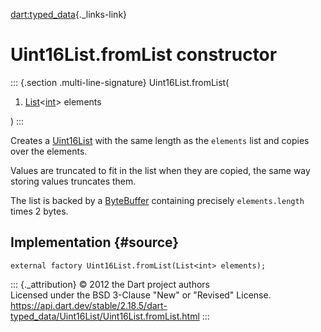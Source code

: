 [dart:typed\_data](../../dart-typed_data/dart-typed_data-library){._links-link}

Uint16List.fromList constructor
===============================

::: {.section .multi-line-signature}
Uint16List.fromList(

1.  [List](../../dart-core/list-class)\<[int](../../dart-core/int-class)\>
    elements

)
:::

Creates a [Uint16List](../uint16list-class) with the same length as the
`elements` list and copies over the elements.

Values are truncated to fit in the list when they are copied, the same
way storing values truncates them.

The list is backed by a [ByteBuffer](../bytebuffer-class) containing
precisely `elements.length` times 2 bytes.

Implementation {#source}
--------------

``` {.language-dart data-language="dart"}
external factory Uint16List.fromList(List<int> elements);
```

::: {._attribution}
© 2012 the Dart project authors\
Licensed under the BSD 3-Clause \"New\" or \"Revised\" License.\
<https://api.dart.dev/stable/2.18.5/dart-typed_data/Uint16List/Uint16List.fromList.html>
:::
